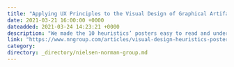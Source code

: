 ```yaml
---
title: "Applying UX Principles to the Visual Design of Graphical Artifacts - The Case of the Heuristics Posters"
date: 2021-03-21 16:00:00 +0000
dateadded: 2021-03-24 14:23:21 +0000
description: "We made the 10 heuristics’ posters easy to read and understand by iterating through multiple versions and improving each based on user-centered principles and methods."
link: "https://www.nngroup.com/articles/visual-design-heuristics-posters/"
category:
directory: _directory/nielsen-norman-group.md
---
```

